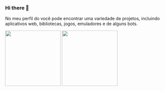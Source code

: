 ### Hi there 👋

No meu perfil do você pode encontrar uma variedade de projetos, incluindo aplicativos web, bibliotecas, jogos, emuladores e de alguns bots.

<div>
  <img src="https://github-readme-stats.vercel.app/api?username=Psykka&layout=compact&theme=tokyonight" height="180">
  <img src="https://github-readme-stats.vercel.app/api/top-langs/?username=Psykka&layout=compact&theme=tokyonight" height="180">
</div>
